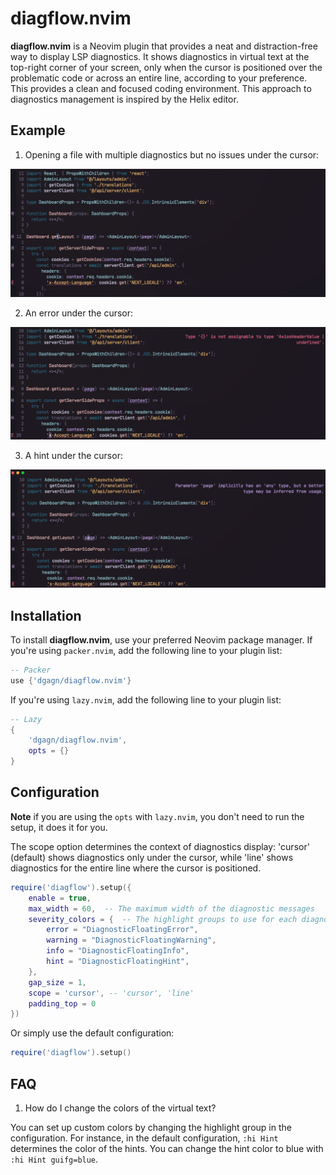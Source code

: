 # diagflow.nvim

**diagflow.nvim** is a Neovim plugin that provides a neat and distraction-free way to display LSP diagnostics. It shows diagnostics in virtual text at the top-right corner of your screen, only when the cursor is positioned over the problematic code or across an entire line, according to your preference. This provides a clean and focused coding environment. This approach to diagnostics management is inspired by the Helix editor.

## Example

1. Opening a file with multiple diagnostics but no issues under the cursor:

![nothing](./images/nothing.png)

2. An error under the cursor:

![error](./images/error.png)

3. A hint under the cursor:

![hint](./images/hint.png)

## Installation

To install **diagflow.nvim**, use your preferred Neovim package manager. If you're using `packer.nvim`, add the following line to your plugin list:

```lua
-- Packer
use {'dgagn/diagflow.nvim'}
```

If you're using `lazy.nvim`, add the following line to your plugin list:

```lua
-- Lazy
{
    'dgagn/diagflow.nvim',
    opts = {}
}
```

## Configuration

**Note** if you are using the `opts` with `lazy.nvim`, you don't need to run the setup, it does it for you.

The scope option determines the context of diagnostics display: 'cursor' (default) shows diagnostics only under the cursor, while 'line' shows diagnostics for the entire line where the cursor is positioned.

```lua
require('diagflow').setup({
    enable = true,
    max_width = 60,  -- The maximum width of the diagnostic messages
    severity_colors = {  -- The highlight groups to use for each diagnostic severity level
        error = "DiagnosticFloatingError",
        warning = "DiagnosticFloatingWarning",
        info = "DiagnosticFloatingInfo",
        hint = "DiagnosticFloatingHint",
    },
    gap_size = 1,
    scope = 'cursor', -- 'cursor', 'line'
    padding_top = 0
})
```

Or simply use the default configuration:

```lua
require('diagflow').setup()
```

## FAQ

1. How do I change the colors of the virtual text?

You can set up custom colors by changing the highlight group in the configuration. For instance, in the default configuration, `:hi Hint` determines the color of the hints. You can change the hint color to blue with `:hi Hint guifg=blue`.

